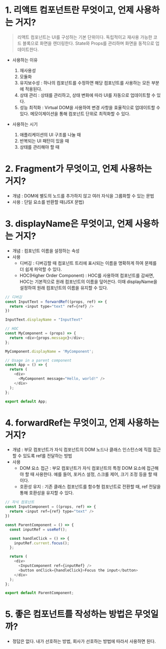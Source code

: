 # 1. 리액트 컴포넌트란 무엇이고, 언제 사용하는 거지?

> 리액트 컴포넌트는 UI를 구성하는 기본 단위이다. 독립적이고 재사용 가능한 코드 블록으로 화면을 렌더링한다. State와 Props를 관리하며 화면을 동적으로 업데이트한다.

- 사용하는 이유
  1. 재사용성
  2. 모듈화
  3. 유지보수성 : 하나의 컴포넌트를 수정하면 해당 컴포넌트를 사용하는 모든 부분에 적용된다.
  4. 상태 관리 : 상태를 관리하고, 상태 변화에 따라 UI를 자동으로 업데이트할 수 있다.
  5. 성능 최적화 : Virtual DOM을 사용하여 변경 사항을 효율적으로 업데이트할 수 있다. 메모이제이션을 통해 컴포넌트 단위로 최적화할 수 있다.

- 사용하는 시기
  1. 애플리케이션의 UI 구조를 나눌 때
  2. 반복되는 UI 패턴이 있을 때
  3. 상태를 관리해야 할 때

# 2. Fragment가 무엇이고, 언제 사용하는 거지?
- 개념 : DOM에 별도의 노드를 추가하지 않고 여러 자식을 그룹화할 수 있는 문법
- 사용 : 단일 요소를 반환할 때(JSX 문법)

# 3. displayName은 무엇이고, 언제 사용하는 거지?
- 개념 : 컴포넌트 이름을 설정하는 속성
- 사용 
  - 디버깅 : 디버깅할 때 컴포넌트 트리에 표시되는 이름을 명확하게 하여 문제를 더 쉽게 파악할 수 있다.
  - HOC(Higher Order Component) : HOC를 사용하여 컴포넌트를 감싸면, HOC는 기본적으로 원래 컴포넌트의 이름을 덮어쓴다. 이때 displayName을 설정하여 원래 컴포넌트의 이름을 유지할 수 있다.

```js
// 디버깅
const InputText = forwardRef((props, ref) => {
  return <input type="text" ref={ref} />
})

InputText.displayName = "InputText"
```

```js
// HOC
const MyComponent = (props) => {
  return <div>{props.message}</div>;
};

MyComponent.displayName = 'MyComponent';

// Usage in a parent component
const App = () => {
  return (
    <div>
      <MyComponent message="Hello, world!" />
    </div>
  );
};

export default App;
```

# 4. forwardRef는 무엇이고, 언제 사용하는 거지?
- 개념 : 부모 컴포넌트가 자식 컴포넌트의 DOM 노드나 클래스 인스턴스에 직접 접근할 수 있도록 ref를 전달하는 방법
- 사용 
  - DOM 요소 접근 : 부모 컴포넌트가 자식 컴포넌트의 특정 DOM 요소에 접근해야 할 때 사용한다. 예를 들어, 포커스 설정, 스크롤 제어, 크기 조정 등을 할 때이다.
  - 호환성 유지 : 기존 클래스 컴포넌트를 함수형 컴포넌트로 전환할 때, ref 전달을 통해 호환성을 유지할 수 있다.

```js
// 자식 컴포넌트
const InputComponent = ((props, ref) => {
  return <input ref={ref} type="text" />
})

const ParentComponent = () => {
  const inputRef = useRef();

  const handleClick = () => {
    inputRef.current.focus();
  };

  return (
    <div>
      <InputComponent ref={inputRef} />
      <button onClick={handleClick}>Focus the input</button>
    </div>
  );
};

export default ParentComponent;
```

# 5. 좋은 컴포넌트를 작성하는 방법은 무엇일까?
- 정답은 없다. 내가 선호하는 방법, 회사가 선호하는 방법에 따라서 사용하면 된다.